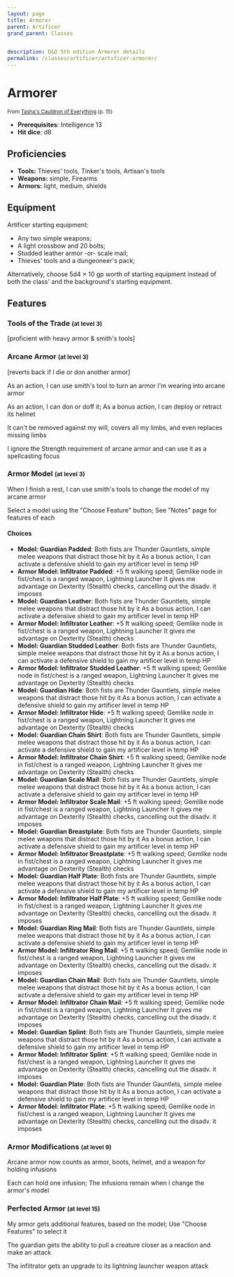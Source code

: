 ```yaml
---
layout: page
title: Armorer
parent: Artificer
grand_parent: Classes


description: D&D 5th edition Armorer details
permalink: /classes/artificer/artificer-armorer/
---
```


# Armorer

<small>From <a target="_blank" href="https://dnd.wizards.com/products/tabletop-games/rpg-products/tashas-cauldron-everything">Tasha's Cauldron of Everything</a> (p. 15)</small>

- **Prerequisites**: Intelligence 13
- **Hit dice**: d8

## Proficiencies

- **Tools:** Thieves' tools, Tinker's tools, Artisan's tools
- **Weapons:** simple, Firearms
- **Armors:** light, medium, shields

## Equipment


Artificer starting equipment:

- Any two simple weapons;
- A light crossbow and 20 bolts;
- Studded leather armor -or- scale mail;
- Thieves' tools and a dungeoneer's pack;

Alternatively, choose 5d4 × 10 gp worth of starting equipment instead of both the class' and the background's starting equipment.


## Features

### Tools of the Trade <small>(at level 3)</small>


[proficient with heavy armor & smith's tools]



### Arcane Armor <small>(at level 3)</small>


[reverts back if I die or don another armor]

As an action, I can use smith's tool to turn an armor I'm wearing into arcane armor

As an action, I can don or doff it; As a bonus action, I can deploy or retract its helmet

It can't be removed against my will, covers all my limbs, and even replaces missing limbs

I ignore the Strength requirement of arcane armor and can use it as a spellcasting focus



### Armor Model <small>(at level 3)</small>


When I finish a rest, I can use smith's tools to change the model of my arcane armor

Select a model using the "Choose Feature" button; See "Notes" page for features of each
#### Choices
- **Model: Guardian Padded**: 
   Both fists are Thunder Gauntlets, simple melee weapons that distract those hit by it
   As a bonus action, I can activate a defensive shield to gain my artificer level in temp HP
- **Armor Model: Infiltrator Padded**: 
   +5 ft walking speed; Gemlike node in fist/chest is a ranged weapon, Lightning Launcher
   It gives me advantage on Dexterity (Stealth) checks, cancelling out the disadv. it imposes
- **Model: Guardian Leather**: 
   Both fists are Thunder Gauntlets, simple melee weapons that distract those hit by it
   As a bonus action, I can activate a defensive shield to gain my artificer level in temp HP
- **Armor Model: Infiltrator Leather**: 
   +5 ft walking speed; Gemlike node in fist/chest is a ranged weapon, Lightning Launcher
   It gives me advantage on Dexterity (Stealth) checks
- **Model: Guardian Studded Leather**: 
   Both fists are Thunder Gauntlets, simple melee weapons that distract those hit by it
   As a bonus action, I can activate a defensive shield to gain my artificer level in temp HP
- **Armor Model: Infiltrator Studded Leather**: 
   +5 ft walking speed; Gemlike node in fist/chest is a ranged weapon, Lightning Launcher
   It gives me advantage on Dexterity (Stealth) checks
- **Model: Guardian Hide**: 
   Both fists are Thunder Gauntlets, simple melee weapons that distract those hit by it
   As a bonus action, I can activate a defensive shield to gain my artificer level in temp HP
- **Armor Model: Infiltrator Hide**: 
   +5 ft walking speed; Gemlike node in fist/chest is a ranged weapon, Lightning Launcher
   It gives me advantage on Dexterity (Stealth) checks
- **Model: Guardian Chain Shirt**: 
   Both fists are Thunder Gauntlets, simple melee weapons that distract those hit by it
   As a bonus action, I can activate a defensive shield to gain my artificer level in temp HP
- **Armor Model: Infiltrator Chain Shirt**: 
   +5 ft walking speed; Gemlike node in fist/chest is a ranged weapon, Lightning Launcher
   It gives me advantage on Dexterity (Stealth) checks
- **Model: Guardian Scale Mail**: 
   Both fists are Thunder Gauntlets, simple melee weapons that distract those hit by it
   As a bonus action, I can activate a defensive shield to gain my artificer level in temp HP
- **Armor Model: Infiltrator Scale Mail**: 
   +5 ft walking speed; Gemlike node in fist/chest is a ranged weapon, Lightning Launcher
   It gives me advantage on Dexterity (Stealth) checks, cancelling out the disadv. it imposes
- **Model: Guardian Breastplate**: 
   Both fists are Thunder Gauntlets, simple melee weapons that distract those hit by it
   As a bonus action, I can activate a defensive shield to gain my artificer level in temp HP
- **Armor Model: Infiltrator Breastplate**: 
   +5 ft walking speed; Gemlike node in fist/chest is a ranged weapon, Lightning Launcher
   It gives me advantage on Dexterity (Stealth) checks
- **Model: Guardian Half Plate**: 
   Both fists are Thunder Gauntlets, simple melee weapons that distract those hit by it
   As a bonus action, I can activate a defensive shield to gain my artificer level in temp HP
- **Armor Model: Infiltrator Half Plate**: 
   +5 ft walking speed; Gemlike node in fist/chest is a ranged weapon, Lightning Launcher
   It gives me advantage on Dexterity (Stealth) checks, cancelling out the disadv. it imposes
- **Model: Guardian Ring Mail**: 
   Both fists are Thunder Gauntlets, simple melee weapons that distract those hit by it
   As a bonus action, I can activate a defensive shield to gain my artificer level in temp HP
- **Armor Model: Infiltrator Ring Mail**: 
   +5 ft walking speed; Gemlike node in fist/chest is a ranged weapon, Lightning Launcher
   It gives me advantage on Dexterity (Stealth) checks, cancelling out the disadv. it imposes
- **Model: Guardian Chain Mail**: 
   Both fists are Thunder Gauntlets, simple melee weapons that distract those hit by it
   As a bonus action, I can activate a defensive shield to gain my artificer level in temp HP
- **Armor Model: Infiltrator Chain Mail**: 
   +5 ft walking speed; Gemlike node in fist/chest is a ranged weapon, Lightning Launcher
   It gives me advantage on Dexterity (Stealth) checks, cancelling out the disadv. it imposes
- **Model: Guardian Splint**: 
   Both fists are Thunder Gauntlets, simple melee weapons that distract those hit by it
   As a bonus action, I can activate a defensive shield to gain my artificer level in temp HP
- **Armor Model: Infiltrator Splint**: 
   +5 ft walking speed; Gemlike node in fist/chest is a ranged weapon, Lightning Launcher
   It gives me advantage on Dexterity (Stealth) checks, cancelling out the disadv. it imposes
- **Model: Guardian Plate**: 
   Both fists are Thunder Gauntlets, simple melee weapons that distract those hit by it
   As a bonus action, I can activate a defensive shield to gain my artificer level in temp HP
- **Armor Model: Infiltrator Plate**: 
   +5 ft walking speed; Gemlike node in fist/chest is a ranged weapon, Lightning Launcher
   It gives me advantage on Dexterity (Stealth) checks, cancelling out the disadv. it imposes






### Armor Modifications <small>(at level 9)</small>


Arcane armor now counts as armor, boots, helmet, and a weapon for holding infusions

Each can hold one infusion; The infusions remain when I change the armor's model



### Perfected Armor <small>(at level 15)</small>


My armor gets additional features, based on the model; Use "Choose Features" to select it

The guardian gets the ability to pull a creature closer as a reaction and make an attack

The infiltrator gets an upgrade to its lightning launcher weapon attack


